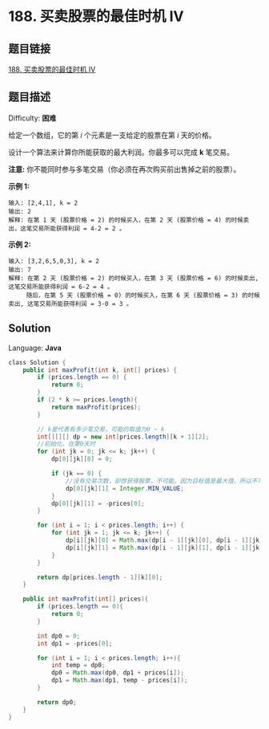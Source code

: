 # 188. 买卖股票的最佳时机 IV

## 题目链接

[188\. 买卖股票的最佳时机 IV](https://leetcode-cn.com/problems/best-time-to-buy-and-sell-stock-iv/)

## 题目描述

Difficulty: **困难**

给定一个数组，它的第 _i_ 个元素是一支给定的股票在第 _i_ 天的价格。

设计一个算法来计算你所能获取的最大利润。你最多可以完成 **k** 笔交易。

**注意:** 你不能同时参与多笔交易（你必须在再次购买前出售掉之前的股票）。

**示例 1:**

```
输入: [2,4,1], k = 2
输出: 2
解释: 在第 1 天 (股票价格 = 2) 的时候买入，在第 2 天 (股票价格 = 4) 的时候卖出，这笔交易所能获得利润 = 4-2 = 2 。
```

**示例 2:**

```
输入: [3,2,6,5,0,3], k = 2
输出: 7
解释: 在第 2 天 (股票价格 = 2) 的时候买入，在第 3 天 (股票价格 = 6) 的时候卖出, 这笔交易所能获得利润 = 6-2 = 4 。
     随后，在第 5 天 (股票价格 = 0) 的时候买入，在第 6 天 (股票价格 = 3) 的时候卖出, 这笔交易所能获得利润 = 3-0 = 3 。
```

## Solution

Language: **Java**

```java
​class Solution {
    public int maxProfit(int k, int[] prices) {
        if (prices.length == 0) {
            return 0;
        }
        if (2 * k >= prices.length){
            return maxProfit(prices);
        }

        // k是代表有多少笔交易，可能的取值为0 ~ k
        int[][][] dp = new int[prices.length][k + 1][2];
        //初始化，在第0天时
        for (int jk = 0; jk <= k; jk++) {
            dp[0][jk][0] = 0;

            if (jk == 0) {
                //没有交易次数，却想获得股票，不可能。因为目标值是最大值，所以不可能可以设置为MIN_VALUE
                dp[0][jk][1] = Integer.MIN_VALUE;
            }
            dp[0][jk][1] = -prices[0];
        }

        for (int i = 1; i < prices.length; i++) {
            for (int jk = 1; jk <= k; jk++) {
                dp[i][jk][0] = Math.max(dp[i - 1][jk][0], dp[i - 1][jk][1] + prices[i]);
                dp[i][jk][1] = Math.max(dp[i - 1][jk][1], dp[i - 1][jk - 1][0] - prices[i]);
            }
        }

        return dp[prices.length - 1][k][0];
    }

    public int maxProfit(int[] prices){
        if (prices.length == 0){
            return 0;
        }

        int dp0 = 0;
        int dp1 = -prices[0];

        for (int i = 1; i < prices.length; i++){
            int temp = dp0;
            dp0 = Math.max(dp0, dp1 + prices[i]);
            dp1 = Math.max(dp1, temp - prices[i]);
        }

        return dp0;
    }
}
```